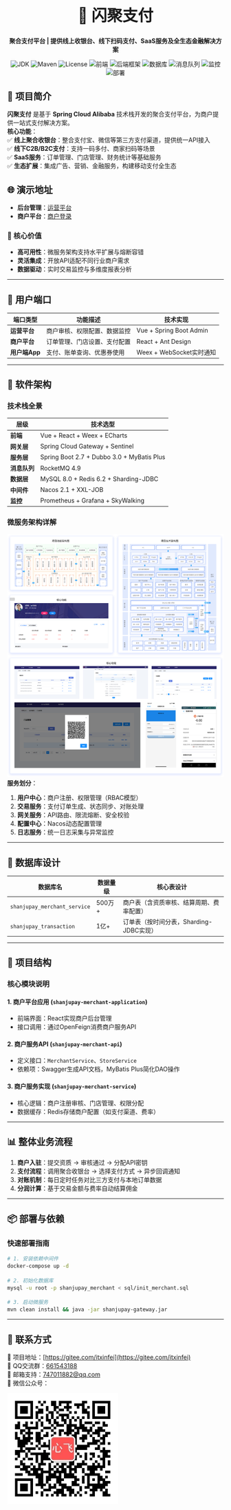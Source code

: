 <div align="center">  
  <h1 style="font-size: 36px;">🚀 闪聚支付</h1>  
  <p><strong>聚合支付平台 | 提供线上收银台、线下扫码支付、SaaS服务及全生态金融解决方案</strong></p>  

  <!-- 技术栈分组徽章 -->  
  <p align="center">  
    <img alt="JDK" src="https://img.shields.io/badge/JDK-1.8%2B-brightgreen">  
    <img alt="Maven" src="https://img.shields.io/badge/maven-3.6.3%2B-yellowgreen">  
    <img alt="License" src="https://img.shields.io/badge/license-Apache-green">  
    <img alt="前端" src="https://img.shields.io/badge/前端-Vue%20+%20React%20+%20Weex-blueviolet">   
    <img alt="后端框架" src="https://img.shields.io/badge/后端-SpringCloud%20Alibaba%20+%20Dubbo-orange">  
    <img alt="数据库" src="https://img.shields.io/badge/数据库-MySQL%208.0%20+%20Redis-yellowgreen">  
    <img alt="消息队列" src="https://img.shields.io/badge/消息队列-RocketMQ%204.9-blue">  
    <img alt="监控" src="https://img.shields.io/badge/监控-Prometheus%20+%20SkyWalking-purple">  
    <img alt="部署" src="https://img.shields.io/badge/部署-Docker%20+%20Kubernetes-brightgreen">  
  </p>  
</div>  

## 📌 项目简介  
**闪聚支付** 是基于 **Spring Cloud Alibaba** 技术栈开发的聚合支付平台，为商户提供一站式支付解决方案。  
**核心功能**：  
✅ **线上聚合收银台**：整合支付宝、微信等第三方支付渠道，提供统一API接入  
✅ **线下C2B/B2C支付**：支持一码多付、商家扫码等场景  
✅ **SaaS服务**：订单管理、门店管理、财务统计等基础服务  
✅ **生态扩展**：集成广告、营销、金融服务，构建移动支付全生态  

## 🌐 演示地址  
- **后台管理**：[运营平台](http://shanjupay-admin-java.itheima.net/#/operationLogin)  
- **商户平台**：[商户登录](http://shanjupay-main-java.itheima.net/#/login?redirect=%2F)  


### 🎯 核心价值  
- **高可用性**：微服务架构支持水平扩展与熔断容错  
- **灵活集成**：开放API适配不同行业商户需求  
- **数据驱动**：实时交易监控与多维度报表分析  

---

## 🧩 用户端口  
| 端口类型       | 功能描述                                                                 | 技术实现                  |  
|----------------|--------------------------------------------------------------------------|---------------------------|  
| **运营平台**   | 商户审核、权限配置、数据监控                                              | Vue + Spring Boot Admin   |  
| **商户平台**   | 订单管理、门店设置、支付配置                                                | React + Ant Design        |  
| **用户端App**  | 支付、账单查询、优惠券使用                                                  | Weex + WebSocket实时通知  |  

---

## 📐 软件架构  
### 技术栈全景  
| 层级         | 技术选型                                                                 |  
|--------------|--------------------------------------------------------------------------|  
| **前端**     | Vue + React + Weex + ECharts                                           |  
| **网关层**   | Spring Cloud Gateway + Sentinel                                         |  
| **服务层**   | Spring Boot 2.7 + Dubbo 3.0 + MyBatis Plus                              |  
| **消息队列** | RocketMQ 4.9                                                            |  
| **数据层**   | MySQL 8.0 + Redis 6.2 + Sharding-JDBC                                  |  
| **中间件**   | Nacos 2.1 + XXL-JOB                                                     |  
| **监控**     | Prometheus + Grafana + SkyWalking                                       |  

### 微服务架构详解  
![项目功能架构图](docs/项目功能架构.png)  
**服务划分**：  
1. **用户中心**：商户注册、权限管理（RBAC模型）  
2. **交易服务**：支付订单生成、状态同步、对账处理  
3. **网关服务**：API路由、限流熔断、安全校验  
4. **配置中心**：Nacos动态配置管理  
5. **日志服务**：统一日志采集与异常监控  

---

## 🧱 数据库设计  
| 数据库名              | 数据量级     | 核心表设计                                                                 |  
|-----------------------|--------------|----------------------------------------------------------------------------|  
| `shanjupay_merchant_service` | 500万+       | 商户表（含资质审核、结算周期、费率配置）                                    |  
| `shanjupay_transaction`      | 1亿+         | 订单表（按时间分表，Sharding-JDBC实现）                                     |  

---

## 📁 项目结构  
### 核心模块说明  
#### 1. **商户平台应用** (`shanjupay-merchant-application`)  
- 前端界面：React实现商户后台管理  
- 接口调用：通过OpenFeign消费商户服务API  

#### 2. **商户服务API** (`shanjupay-merchant-api`)  
- 定义接口：`MerchantService`、`StoreService`  
- 依赖项：Swagger生成API文档，MyBatis Plus简化DAO操作  

#### 3. **商户服务实现** (`shanjupay-merchant-service`)  
- 核心逻辑：商户注册审核、门店管理、权限分配  
- 数据缓存：Redis存储商户配置（如支付渠道、费率）  

---

## 📊 整体业务流程  
1. **商户入驻**：提交资质 → 审核通过 → 分配API密钥  
2. **支付流程**：调用聚合收银台 → 选择支付方式 → 异步回调通知  
3. **对账机制**：每日定时任务对比三方支付与本地订单数据  
4. **分润计算**：基于交易金额与费率自动结算佣金  

---

## 📦 部署与依赖  
### 快速部署指南  
```bash
# 1. 安装依赖中间件
docker-compose up -d

# 2. 初始化数据库
mysql -u root -p shanjupay_merchant < sql/init_merchant.sql

# 3. 启动微服务
mvn clean install && java -jar shanjupay-gateway.jar
```

---

## 📱 联系方式  
🚀 项目地址：[https://gitee.com/itxinfei](https://gitee.com/itxinfei)  
👥 QQ交流群：[661543188](https://qm.qq.com/cgi-bin/qm/qr?k=5iR4ej_YaZqZqCIRXwtN_-uF1JzBgw6v&jump_from=webapi)  
📧 邮箱支持：[747011882@qq.com](http://mail.qq.com/cgi-bin/qm_share?t=qm_mailme&email=f0hLSE9OTkdHTT8ODlEcEBI)  
📱 微信公众号： 

![心飞为你飞公众号二维码](docs/心飞为你飞.jpg?width=200)  
